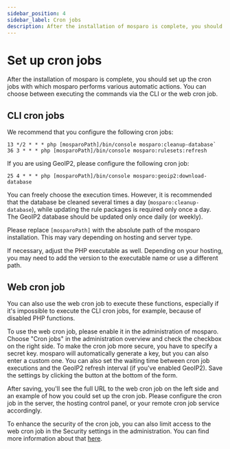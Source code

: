 ```yaml
---
sidebar_position: 4
sidebar_label: Cron jobs
description: After the installation of mosparo is complete, you should set up the cron jobs.
---
```


# Set up cron jobs

After the installation of mosparo is complete, you should set up the cron jobs with which mosparo performs various automatic actions. You can choose between executing the commands via the CLI or the web cron job.

## CLI cron jobs

We recommend that you configure the following cron jobs:

```
13 */2 * * * php [mosparoPath]/bin/console mosparo:cleanup-database`
36 3 * * * php [mosparoPath]/bin/console mosparo:rulesets:refresh
```

If you are using GeoIP2, please configure the following cron job:

```
25 4 * * * php [mosparoPath]/bin/console mosparo:geoip2:download-database
```

You can freely choose the execution times. However, it is recommended that the database be cleaned several times a day (`mosparo:cleanup-database`), while updating the rule packages is required only once a day. The GeoIP2 database should be updated only once daily (or weekly).

Please replace `[mosparoPath]` with the absolute path of the mosparo installation. This may vary depending on hosting and server type.

If necessary, adjust the PHP executable as well. Depending on your hosting, you may need to add the version to the executable name or use a different path.

## Web cron job

You can also use the web cron job to execute these functions, especially if it's impossible to execute the CLI cron jobs, for example, because of disabled PHP functions.

To use the web cron job, please enable it in the administration of mosparo. Choose "Cron jobs" in the administration overview and check the checkbox on the right side. To make the cron job more secure, you have to specify a secret key. mosparo will automatically generate a key, but you can also enter a custom one. You can also set the waiting time between cron job executions and the GeoIP2 refresh interval (if you've enabled GeoIP2). Save the settings by clicking the button at the bottom of the form.

After saving, you'll see the full URL to the web cron job on the left side and an example of how you could set up the cron job. Please configure the cron job in the server, the hosting control panel, or your remote cron job service accordingly.

To enhance the security of the cron job, you can also limit access to the web cron job in the Security settings in the administration. You can find more information about that [here](../../administration/security_settings#web-cron-job-access).
